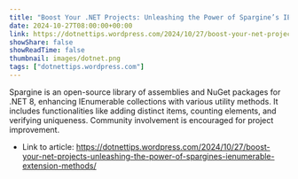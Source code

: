 ```yaml
---
title: "Boost Your .NET Projects: Unleashing the Power of Spargine’s IEnumerable Extension Methods"
date: 2024-10-27T08:00:00+00:00
link: https://dotnettips.wordpress.com/2024/10/27/boost-your-net-projects-unleashing-the-power-of-spargines-ienumerable-extension-methods/
showShare: false
showReadTime: false
thumbnail: images/dotnet.png
tags: ["dotnettips.wordpress.com"]
---
```

Spargine is an open-source library of assemblies and NuGet packages for .NET 8, enhancing IEnumerable collections with various utility methods. It includes functionalities like adding distinct items, counting elements, and verifying uniqueness. Community involvement is encouraged for project improvement.

- Link to article: https://dotnettips.wordpress.com/2024/10/27/boost-your-net-projects-unleashing-the-power-of-spargines-ienumerable-extension-methods/